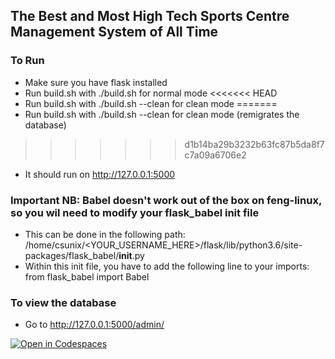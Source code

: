 ## The Best and Most High Tech **Sports Centre Management System** of All Time

### To Run
- Make sure you have flask installed
- Run build.sh with ./build.sh for normal mode
<<<<<<< HEAD
- Run build.sh with ./build.sh --clean for clean mode
=======
- Run build.sh with ./build.sh --clean for clean mode (remigrates the database)
>>>>>>> d1b14ba29b3232b63fc87b5da8f7c7a09a6706e2
- It should run on http://127.0.0.1:5000

### Important NB: Babel doesn't work out of the box on feng-linux, so you wil need to modify your flask_babel init file
- This can be done in the following path: /home/csunix/<YOUR_USERNAME_HERE>/flask/lib/python3.6/site-packages/flask_babel/__init__.py
- Within this init file, you have to add the following line to your imports: from flask_babel import Babel

### To view the database
- Go to http://127.0.0.1:5000/admin/

[![Open in Codespaces](https://classroom.github.com/assets/launch-codespace-f4981d0f882b2a3f0472912d15f9806d57e124e0fc890972558857b51b24a6f9.svg)](https://classroom.github.com/open-in-codespaces?assignment_repo_id=10177624)

